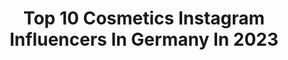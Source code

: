 ---
title: Top 10 Cosmetics Instagram Influencers In Germany In 2023
description: >-
  Find top cosmetics Instagram influencers in Germany in 2023. Most popular hashtags: #love #fashion #fashionstyle.
platform: Instagram
hits: 394
text_top: Identify the most popular Instagram influencers on inBeat.
text_bottom: inBeat has 394 Instagram influencers like this in Germany for you to pitch.
profiles:
  - username: "mxs.cavallero"
    fullname: >-
      Jessyca ♥
    bio: >-
      •Musicvideo Model @nia_agency @amendamodels •Italiana / Berlin living 🐉 •Founder @cavallero.cosmetics (soon)
    location: "Germany"
    followers: 12439
    engagement: 517
    commentsToLikes: 0.094666
    id: ckaorf8gcmxyr0i783x46p6gn
    verified: false
    hashtags: "#breakdown, #geminiseason, #acting, #actingchallenge"
  - username: "individuallylivingover50"
    fullname: >-
      Angelika
    bio: >-
      anolsinski@web.de Ü50 • Ootd • Fashion • Lifestyle • Cosmetic Keine Zeit für Kompromisse 🎊
    location: "Germany"
    followers: 113499
    engagement: 170
    commentsToLikes: 0.048420
    id: ck0u629tj0s2s0i19sdg1vnl1
    verified: false
    hashtags: "#bottegaveneta, #goodvibes, #bloggerstyle, #ootd"
  - username: "jackiistz"
    fullname: >-
      Beauty Lifestyle Fashion
    bio: >-
      💖 Jackii 🇩🇪Germany 📍Limburg 👠Fashion💅🏼Cosmetics💄Food 🍔 Still a #bridetobe 👰🏼♥️🤵🏻 Wifey to @mariusstz 💍 💌 collaboration: jackii-lautner@live.de ✍🏼
    location: "Germany"
    followers: 22719
    engagement: 199
    commentsToLikes: 0.163419
    id: ck8tbj1smvw030j78ulx3h7wo
    verified: false
    hashtags: "#yeauty, #fashiongoalsz, #avamaycode, #blondesandcookies"
  - username: "esthercrashion"
    fullname: >-
      🌹 Esther Crashion
    bio: >-
      married '17💍 ♥ Mommy to Leandro 🦁💙 •Fashion •Beauty• Family•Travel Impressum @maui.impressum 📍Stuttgart |🇮🇹 🇩🇪 CEO @crash_cosmetics ⤵️
    location: "Germany"
    followers: 47487
    engagement: 1720
    commentsToLikes: 0.013695
    id: ck5bvcrhrjeao0i110kqx2qch
    verified: false
    hashtags: "#loveofmylife, #momandson, #babyboy, #diydeko"
  - username: "beateigel"
    fullname: >-
      Beate Igel
    bio: >-
      Brand Ambassador M.Asam Cosmetics TV - QVC 📺 📍Munich, Düsseldorf Germany 🇩🇪🇺🇸 ✨Love my dog and cats 🐶🐱🐱🐱✨beauty ✨cosmetics ✨skincare ✨makeup ✨fashion
    location: "Germany"
    followers: 8697
    engagement: 616
    commentsToLikes: 0.062141
    id: ckaoy6x7mg92d0i784nvwaxyw
    verified: false
    hashtags: "#beauty, #qvc, #cosmetics, #frenchbulldog"
  - username: "luisacrashion"
    fullname: >-
      🌹 Luisa Crashion
    bio: >-
      25 • MAKEUP • STYLE • HAIR 🇮🇹🇩🇪 Founder of @crash_cosmetics 486k crashers on ❣️ Youtube #Stuttgart Impressum: @maui.impressum 👇🏼CRASH PRODUKTE👇🏼
    location: "Germany"
    followers: 201596
    engagement: 719
    commentsToLikes: 0.014560
    id: ck5bvcr7zje9f0i11squ6x8dm
    verified: false
    hashtags: "#maybelline, #drogeriemakeup, #geschenkef, #weihnachtsgeschenke"
  - username: "theofficialsonya.lee_"
    fullname: >-
      Sonya Lee’ 🎙
    bio: >-
      M O M ✨ P O E T | 🎼 “Visionary” #FemaleActivist 🧚🏼‍♀️ SHOP￼ @sweetishpalace_ 👙💵💵 Cosmetic Consultant @idealimage
    location: "Germany"
    followers: 17044
    engagement: 114
    commentsToLikes: 0.063649
    id: ck5bved60jhpo0i11xw89sklf
    verified: false
    hashtags: ""
  - username: "csennlaub"
    fullname: >-
      Christina Sennlaub
    bio: >-
      Senior Manager Public Relations Dior Cosmetics Germany 📍Düsseldorf 🔜 Kreta
    location: "Germany"
    followers: 2752
    engagement: 1407
    commentsToLikes: 0.178673
    id: ck13ca49czcfi0i190o54t4sw
    verified: false
    hashtags: "#family, #sun, #love, #simplythebest"
  - username: "mrs.palinski"
    fullname: >-
      𝐏𝐚𝐥𝐢𝐧𝐚 𝐋𝐢𝐭𝐭𝐢𝐜𝐡
    bio: >-
      🤎𝐁𝐑𝐎𝐖𝐒🤎𝕃𝔸𝕊ℍ𝔼𝕊🤎𝐒𝐊𝐈𝐍𝐂𝐀𝐑𝐄🤎 •𝕊𝕥𝕒𝕒𝕥𝕝. 𝕘𝕖𝕡𝕣. 𝕂𝕠𝕤𝕞𝕖𝕥𝕚𝕜𝕖𝕣𝕚𝕟 •#lashartist #kosmetikerin#browstylist •𝐅𝐨𝐮𝐧𝐝𝐞𝐫 𝐨𝐟 @pv_cosmetic •𝕄𝕒𝕣𝕜𝕥𝕤𝕥𝕣𝕒𝕤𝕤𝕖 𝟜𝟛,𝟛𝟙𝟛𝟘𝟛 𝔹𝕦𝕣𝕘𝕕𝕠𝕣𝕗
    location: "Germany"
    followers: 3100
    engagement: 495
    commentsToLikes: 0.071458
    id: ckap9tetptl7q0i7868rggsrv
    verified: false
    hashtags: "#fashion, #business, #denisebobe, #winter"
  - username: "bilianayotovska_new"
    fullname: >-
      Biliana Yotovska ®️
    bio: >-
      CEO @bilianayotovska_label & @bilianayotovska_cosmetics Co-owner @secretgarden_label 📧 Workout & meal plans 🏆Miss FlexBikini LasVegas | BioTechUSA™️
    location: "Germany"
    followers: 114790
    engagement: 236
    commentsToLikes: 0.166825
    id: ck0w3dkbdsupz0i19060wggk6
    verified: false
    hashtags: "#bilianayotovskalabel, #dreambibiteam, #ad, #newcollection"
---